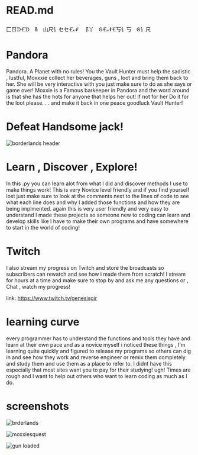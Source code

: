 # READ.md
⼕ㄖᗪ🝗ᗪ & 山尺讠セセ🝗𝓝 ⻏丫 Ꮆ🝗𝓝🝗丂讠丂 Ꮆ讠尺
# Pandora
Pandora. A Planet with no rules!
You the Vault Hunter must help the sadistic , lustful, Moxxxie collect her beverages, 
guns , loot and bring them back to her. She will be very interactive with you
just make sure to do as she says or game over! Moxxie is a Famous barkeeper in Pandora
and the word around is that she has the hots for anyone that helps her out! If not for her
Do it for the loot please. . . and make it back in one peace goodluck Vault Hunter!
# Defeat Handsome jack!
![borderlands header](https://user-images.githubusercontent.com/87259615/127055301-9239d911-f005-41c3-baeb-42c1f2529624.jpg)


# Learn , Discover , Explore!
In this .py you can learn alot from what I did and discover methods I use to make things work! This is very Novice level friendly
and if you find yourself lost just make sure to look at the comments next to the lines of code to see what each line does and why 
I added those functions and how they are being implmented. again this is very user friendly and very easy to understand I made
these projects so someone new to coding can learn and develop skills like I have to make their own programs and have somewhere to
start in the world of coding!

# Twitch
I also stream my progress on Twitch and store the broadcasts so subscribers can rewatch and see how i made them from scratch! I stream for hours
at a time and make sure to stop by and ask me any questions or , Chat , watch my progress!

link: https://www.twitch.tv/genesisgir 
# learning curve
every programmer has to understand the functions and tools they have and learn at their own pace and as a novice myself i noticed these
things , I'm learning quite quickly and figured to release my programs so others can dig in and see how they work and reverse engineer
or remix them completely and study them and use them as a place to refer to. I didnt have this especially that most sites want you to 
pay for their studying! ugh! Times are rough and I want to help out others who want to learn coding as much as I do.
# screenshots
![brderlands](https://user-images.githubusercontent.com/87259615/126915798-756e5404-eebc-4252-b87f-4a2c49878b85.PNG)

![moxxiesquest](https://user-images.githubusercontent.com/87259615/126915805-31dbb61d-d07e-44b8-8ffb-0b2cc4150c9d.PNG)

![gun loaded](https://user-images.githubusercontent.com/87259615/126915809-bfceac65-dea3-43fe-90f1-9189308b7942.PNG)




